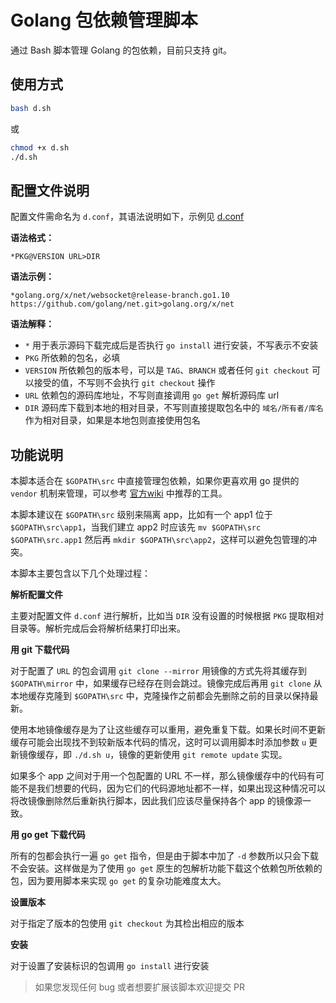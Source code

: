# Golang 包依赖管理脚本

通过 Bash 脚本管理 Golang 的包依赖，目前只支持 git。

## 使用方式

```sh
bash d.sh
```

或

```sh
chmod +x d.sh
./d.sh
```

## 配置文件说明

配置文件需命名为 `d.conf`，其语法说明如下，示例见 [d.conf](d.conf)

**语法格式：**
```
*PKG@VERSION URL>DIR
```

**语法示例：**
```
*golang.org/x/net/websocket@release-branch.go1.10 https://github.com/golang/net.git>golang.org/x/net
```

**语法解释：**
- `*` 用于表示源码下载完成后是否执行 `go install` 进行安装，不写表示不安装
- `PKG` 所依赖的包名，必填
- `VERSION` 所依赖包的版本号，可以是 `TAG`、`BRANCH` 或者任何 `git checkout` 可以接受的值，不写则不会执行 `git checkout` 操作
- `URL` 依赖包的源码库地址，不写则直接调用 `go get` 解析源码库 url
- `DIR` 源码库下载到本地的相对目录，不写则直接提取包名中的 `域名/所有者/库名` 作为相对目录，如果是本地包则直接使用包名

## 功能说明

本脚本适合在 `$GOPATH\src` 中直接管理包依赖，如果你更喜欢用 go 提供的 `vendor` 机制来管理，可以参考 [官方wiki](https://github.com/golang/go/wiki/PackageManagementTools) 中推荐的工具。

本脚本建议在 `$GOPATH\src` 级别来隔离 app，比如有一个 app1 位于 `$GOPATH\src\app1`，当我们建立 app2 时应该先 `mv $GOPATH\src $GOPATH\src.app1` 然后再 `mkdir $GOPATH\src\app2`，这样可以避免包管理的冲突。

本脚本主要包含以下几个处理过程：

**解析配置文件**

主要对配置文件 `d.conf` 进行解析，比如当 `DIR` 没有设置的时候根据 `PKG` 提取相对目录等。解析完成后会将解析结果打印出来。

**用 git 下载代码**

对于配置了 `URL` 的包会调用 `git clone --mirror` 用镜像的方式先将其缓存到 `$GOPATH\mirror` 中，如果缓存已经存在则会跳过。镜像完成后再用 `git clone` 从本地缓存克隆到 `$GOPATH\src` 中，克隆操作之前都会先删除之前的目录以保持最新。

使用本地镜像缓存是为了让这些缓存可以重用，避免重复下载。如果长时间不更新缓存可能会出现找不到较新版本代码的情况，这时可以调用脚本时添加参数 `u` 更新镜像缓存，即 `./d.sh u`，镜像的更新使用 `git remote update` 实现。

如果多个 app 之间对于用一个包配置的 URL 不一样，那么镜像缓存中的代码有可能不是我们想要的代码，因为它们的代码源地址都不一样，如果出现这种情况可以将改镜像删除然后重新执行脚本，因此我们应该尽量保持各个 app 的镜像源一致。

**用 go get 下载代码**

所有的包都会执行一遍 `go get` 指令，但是由于脚本中加了 `-d` 参数所以只会下载不会安装。这样做是为了使用 `go get` 原生的包解析功能下载这个依赖包所依赖的包，因为要用脚本来实现 `go get` 的复杂功能难度太大。

**设置版本**

对于指定了版本的包使用 `git checkout` 为其检出相应的版本

**安装**

对于设置了安装标识的包调用 `go install` 进行安装

> 如果您发现任何 bug 或者想要扩展该脚本欢迎提交 PR

